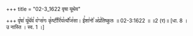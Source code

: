 +++
title = "02-3_1622 वृषा यूथेव"

+++
वृ꣡षा꣢ यू꣣थे꣢व꣣ व꣡ꣳस꣢गः कृ꣣ष्टी꣡रि꣢य꣣र्त्यो꣡ज꣢सा। ई꣡शा꣢नो꣣ अ꣡प्र꣢तिष्कुतः ॥ 02-3:1622 ॥ ॥2 (र)॥ [धा. 8 । उ नास्ति । स्व. 1 ।]